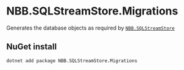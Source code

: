# NBB.SQLStreamStore.Migrations

Generates the database objects as required by [`NBB.SQLStreamStore`](../NBB.SQLStreamStore#readme)

## NuGet install
```
dotnet add package NBB.SQLStreamStore.Migrations
```


